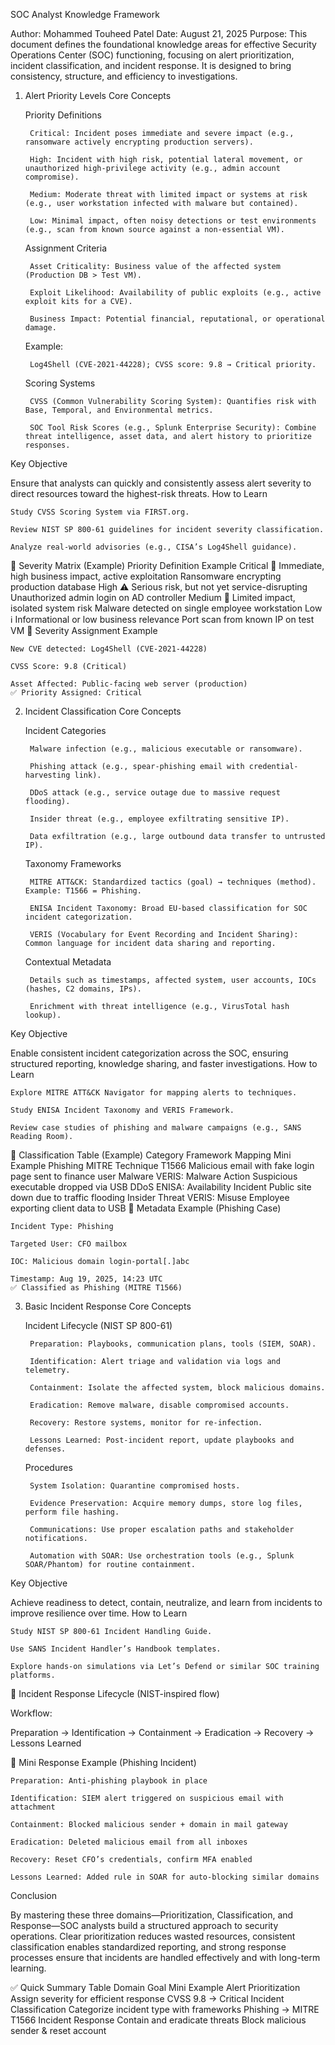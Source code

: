 SOC Analyst Knowledge Framework

Author: Mohammed Touheed Patel
Date: August 21, 2025
Purpose: This document defines the foundational knowledge areas for effective Security Operations Center (SOC) functioning, focusing on alert prioritization, incident classification, and incident response. It is designed to bring consistency, structure, and efficiency to investigations.
1. Alert Priority Levels
Core Concepts

    Priority Definitions

        Critical: Incident poses immediate and severe impact (e.g., ransomware actively encrypting production servers).

        High: Incident with high risk, potential lateral movement, or unauthorized high-privilege activity (e.g., admin account compromise).

        Medium: Moderate threat with limited impact or systems at risk (e.g., user workstation infected with malware but contained).

        Low: Minimal impact, often noisy detections or test environments (e.g., scan from known source against a non-essential VM).

    Assignment Criteria

        Asset Criticality: Business value of the affected system (Production DB > Test VM).

        Exploit Likelihood: Availability of public exploits (e.g., active exploit kits for a CVE).

        Business Impact: Potential financial, reputational, or operational damage.

    Example:

        Log4Shell (CVE-2021-44228); CVSS score: 9.8 → Critical priority.

    Scoring Systems

        CVSS (Common Vulnerability Scoring System): Quantifies risk with Base, Temporal, and Environmental metrics.

        SOC Tool Risk Scores (e.g., Splunk Enterprise Security): Combine threat intelligence, asset data, and alert history to prioritize responses.

Key Objective

Ensure that analysts can quickly and consistently assess alert severity to direct resources toward the highest-risk threats.
How to Learn

    Study CVSS Scoring System via FIRST.org.

    Review NIST SP 800-61 guidelines for incident severity classification.

    Analyze real-world advisories (e.g., CISA’s Log4Shell guidance).

🔹 Severity Matrix (Example)
Priority	Definition	Example
Critical 🚨	Immediate, high business impact, active exploitation	Ransomware encrypting production database
High ⚠️	Serious risk, but not yet service-disrupting	Unauthorized admin login on AD controller
Medium 🔧	Limited impact, isolated system risk	Malware detected on single employee workstation
Low ℹ️	Informational or low business relevance	Port scan from known IP on test VM
🔹 Severity Assignment Example

    New CVE detected: Log4Shell (CVE-2021-44228)

    CVSS Score: 9.8 (Critical)

    Asset Affected: Public-facing web server (production)
    ✅ Priority Assigned: Critical


2. Incident Classification
Core Concepts

    Incident Categories

        Malware infection (e.g., malicious executable or ransomware).

        Phishing attack (e.g., spear-phishing email with credential-harvesting link).

        DDoS attack (e.g., service outage due to massive request flooding).

        Insider threat (e.g., employee exfiltrating sensitive IP).

        Data exfiltration (e.g., large outbound data transfer to untrusted IP).

    Taxonomy Frameworks

        MITRE ATT&CK: Standardized tactics (goal) → techniques (method). Example: T1566 = Phishing.

        ENISA Incident Taxonomy: Broad EU-based classification for SOC incident categorization.

        VERIS (Vocabulary for Event Recording and Incident Sharing): Common language for incident data sharing and reporting.

    Contextual Metadata

        Details such as timestamps, affected system, user accounts, IOCs (hashes, C2 domains, IPs).

        Enrichment with threat intelligence (e.g., VirusTotal hash lookup).

Key Objective

Enable consistent incident categorization across the SOC, ensuring structured reporting, knowledge sharing, and faster investigations.
How to Learn

    Explore MITRE ATT&CK Navigator for mapping alerts to techniques.

    Study ENISA Incident Taxonomy and VERIS Framework.

    Review case studies of phishing and malware campaigns (e.g., SANS Reading Room).

🔹 Classification Table (Example)
Category	Framework Mapping	Mini Example
Phishing	MITRE Technique T1566	Malicious email with fake login page sent to finance user
Malware	VERIS: Malware Action	Suspicious executable dropped via USB
DDoS	ENISA: Availability Incident	Public site down due to traffic flooding
Insider Threat	VERIS: Misuse	Employee exporting client data to USB
🔹 Metadata Example (Phishing Case)

    Incident Type: Phishing

    Targeted User: CFO mailbox

    IOC: Malicious domain login-portal[.]abc

    Timestamp: Aug 19, 2025, 14:23 UTC
    ✅ Classified as Phishing (MITRE T1566)

3. Basic Incident Response
Core Concepts

    Incident Lifecycle (NIST SP 800-61)

        Preparation: Playbooks, communication plans, tools (SIEM, SOAR).

        Identification: Alert triage and validation via logs and telemetry.

        Containment: Isolate the affected system, block malicious domains.

        Eradication: Remove malware, disable compromised accounts.

        Recovery: Restore systems, monitor for re-infection.

        Lessons Learned: Post-incident report, update playbooks and defenses.

    Procedures

        System Isolation: Quarantine compromised hosts.

        Evidence Preservation: Acquire memory dumps, store log files, perform file hashing.

        Communications: Use proper escalation paths and stakeholder notifications.

        Automation with SOAR: Use orchestration tools (e.g., Splunk SOAR/Phantom) for routine containment.

Key Objective

Achieve readiness to detect, contain, neutralize, and learn from incidents to improve resilience over time.
How to Learn

    Study NIST SP 800-61 Incident Handling Guide.

    Use SANS Incident Handler’s Handbook templates.

    Explore hands-on simulations via Let’s Defend or similar SOC training platforms.

🔹 Incident Response Lifecycle (NIST-inspired flow)

Workflow: 

Preparation → Identification → Containment → Eradication → Recovery → Lessons Learned

🔹 Mini Response Example (Phishing Incident)

    Preparation: Anti-phishing playbook in place

    Identification: SIEM alert triggered on suspicious email with attachment

    Containment: Blocked malicious sender + domain in mail gateway

    Eradication: Deleted malicious email from all inboxes

    Recovery: Reset CFO’s credentials, confirm MFA enabled

    Lessons Learned: Added rule in SOAR for auto-blocking similar domains

Conclusion

By mastering these three domains—Prioritization, Classification, and Response—SOC analysts build a structured approach to security operations. Clear prioritization reduces wasted resources, consistent classification enables standardized reporting, and strong response processes ensure that incidents are handled effectively and with long-term learning.



✅ Quick Summary Table
Domain	Goal	Mini Example
Alert Prioritization	Assign severity for efficient response	CVSS 9.8 → Critical
Incident Classification	Categorize incident type with frameworks	Phishing → MITRE T1566
Incident Response	Contain and eradicate threats	Block malicious sender & reset account